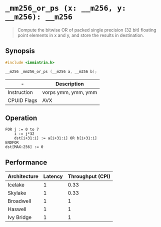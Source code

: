 `_mm256_or_ps (x: __m256, y: __m256): __m256`
=============================================

> Compute the bitwise OR of packed single precision (32 bit) floating point elements in x and y, and store the results in destination.

## Synopsis

```c
#include <immintrin.h>

__m256 _mm256_or_ps (__m256 a, __m256 b);
```

| -           | Description         |
| ----------- | ------------------- |
| Instruction | vorps ymm, ymm, ymm |
| CPUID Flags | AVX                 |

## Operation

```
FOR j := 0 to 7
	i := j*32
	dst[i+31:i] := a[i+31:i] OR b[i+31:i]
ENDFOR
dst[MAX:256] := 0
```

## Performance

| Architecture | Latency | Throughput (CPI) |
| ------------ | ------- | ---------------- |
| Icelake      | 1       | 0.33             |
| Skylake      | 1       | 0.33             |
| Broadwell    | 1       | 1                |
| Haswell      | 1       | 1                |
| Ivy Bridge   | 1       | 1                |
